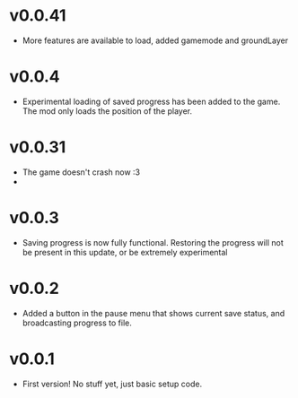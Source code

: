 # v0.0.41
- More features are available to load, added gamemode and groundLayer

# v0.0.4
- Experimental loading of saved progress has been added to the game. The mod only loads the position of the player.

# v0.0.31
- The game doesn't crash now :3
- 
# v0.0.3
- Saving progress is now fully functional. Restoring the progress will not be present in this update, or be extremely experimental

# v0.0.2
- Added a button in the pause menu that shows current save status, and broadcasting progress to file.

# v0.0.1
- First version! No stuff yet, just basic setup code.